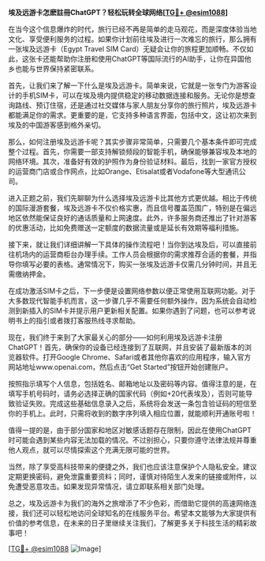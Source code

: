 **埃及远游卡怎麽註冊ChatGPT？轻松玩转全球网络[[TG💪+ @esim1088](https://t.me/s/esim1088)]**

在当今这个信息爆炸的时代，旅行已经不再是简单的走马观花，而是深度体验当地文化、享受便利服务的过程。如果你计划前往埃及进行一次难忘的旅行，那么拥有一张埃及远游卡（Egypt Travel SIM Card）无疑会让你的旅程更加顺畅。不仅如此，这张卡还能帮助你注册和使用ChatGPT等国际流行的AI助手，让你在异国他乡也能与世界保持紧密联系。

首先，让我们来了解一下什么是埃及远游卡。简单来说，它就是一张专门为游客设计的手机SIM卡，可以在埃及境内提供稳定的移动数据连接和服务。无论你是想查询路线、预订住宿，还是通过社交媒体与家人朋友分享你的旅行照片，埃及远游卡都能满足你的需求。更重要的是，它支持多种语言界面，包括中文，这让初次来到埃及的中国游客感到格外亲切。

那么，如何注册埃及远游卡呢？其实步骤非常简单，只需要几个基本条件即可完成整个过程。首先，你需要一部支持解锁频段的智能手机，确保能够兼容埃及本地的网络环境。其次，准备好有效的护照作为身份验证材料。最后，找到一家官方授权的运营商门店或合作网点，比如Orange、Etisalat或者Vodafone等大型通讯公司。

进入正题之前，我们先聊聊为什么选择埃及远游卡比其他方式更优越。相比于传统的国际漫游套餐，埃及远游卡不仅价格实惠，而且信号覆盖范围广，特别是在偏远地区依然能保证良好的通话质量和上网速度。此外，许多服务商还推出了针对游客的优惠活动，比如免费赠送一定额度的数据流量或是延长有效期等福利措施。

接下来，就让我们详细讲解一下具体的操作流程吧！当你到达埃及后，可以直接前往机场内的运营商柜台办理手续。工作人员会根据你的需求推荐合适的套餐，并指导你填写必要的表格。通常情况下，购买一张埃及远游卡仅需几分钟时间，并且无需缴纳押金。

在成功激活SIM卡之后，下一步便是设置网络参数以便正常使用互联网功能。对于大多数现代智能手机而言，这一步骤几乎不需要任何额外操作，因为系统会自动检测到新插入的SIM卡并提示用户更新相关配置。如果你遇到了问题，也可以参考说明书上的指引或者拨打客服热线寻求帮助。

现在，我们终于来到了大家最关心的部分——如何利用埃及远游卡注册ChatGPT！首先，确保你的设备已经连接到了互联网，并且安装了最新版本的浏览器软件。打开Google Chrome、Safari或者其他你喜欢的应用程序，输入官方网站地址www.openai.com，然后点击“Get Started”按钮开始创建账户。

按照指示填写个人信息，包括姓名、邮箱地址以及密码等内容。值得注意的是，在填写手机号码时，请务必选择正确的国家代码（例如+20代表埃及），否则可能导致验证失败。完成这些基础信息录入之后，系统将会发送一条包含验证码的短信至你的手机上。此时，只需将收到的数字序列填入相应位置，就能顺利开通账号啦！

值得一提的是，由于部分国家和地区对敏感话题存在限制，因此在使用ChatGPT时可能会遇到某些内容无法加载的情况。不过别担心，只要你遵守法律法规并尊重他人观点，就可以尽情探索这个充满无限可能的世界。

当然，除了享受高科技带来的便捷之外，我们也应该注意保护个人隐私安全。建议定期更换密码，避免泄露重要资料；同时，谨慎对待陌生人发来的链接或附件，以免遭受恶意攻击。如果发现异常情况，请立即联系相关部门处理。

总之，埃及远游卡为我们的海外之旅增添了不少色彩，而借助它提供的高速网络连接，我们还可以轻松地访问全球知名的在线服务平台。希望本文能够为大家提供有价值的参考信息，在未来的日子里继续关注我们，了解更多关于科技生活的精彩故事吧！

[[TG💪+ @esim1088](https://t.me/s/esim1088) ![Image](https://i.postimg.cc/4NQfJmqS/Snipaste-2025-05-13-00-14-12.png)]